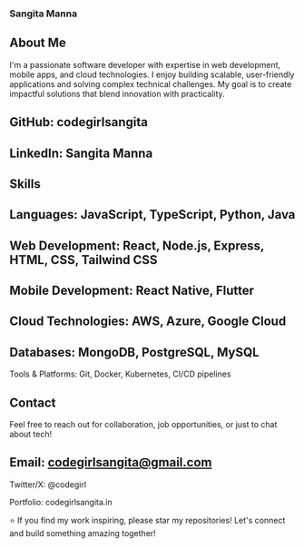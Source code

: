 ### Sangita Manna

## About Me

I'm a passionate software developer with expertise in web development, mobile apps, and cloud technologies. I enjoy building scalable, user-friendly applications and solving complex technical challenges. My goal is to create impactful solutions that blend innovation with practicality.





## GitHub: codegirlsangita



## LinkedIn: Sangita Manna




## Skills





## Languages: JavaScript, TypeScript, Python, Java



## Web Development: React, Node.js, Express, HTML, CSS, Tailwind CSS



## Mobile Development: React Native, Flutter



## Cloud Technologies: AWS, Azure, Google Cloud



## Databases: MongoDB, PostgreSQL, MySQL



Tools & Platforms: Git, Docker, Kubernetes, CI/CD pipelines



## Contact

Feel free to reach out for collaboration, job opportunities, or just to chat about tech!





## Email: codegirlsangita@gmail.com



Twitter/X: @codegirl



Portfolio: codegirlsangita.in



⭐ If you find my work inspiring, please star my repositories!
Let's connect and build something amazing together!
